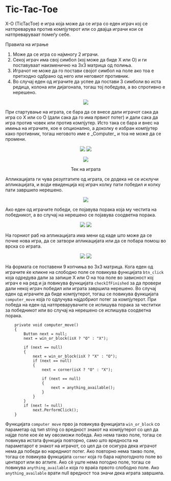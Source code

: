 # Tic-Tac-Toe

X-O (TicTacToe) е игра која може да се игра со еден играч кој се натпреварува против компјутерот или со двајца играчи кои се натпреваруваат помеѓу себе.

Правила на играње
1. Може да се игра со најмногу 2 играчи.
2. Секој играч има свој симбол (кој може да биде X или O) и ги поставуваат наизменично на 3х3 матрица од полиња.
3. Играчот не може да го постави својот симбол на поле ако тоа е претходно одбрано од него или неговиот противник.
4. Во случај еден од играчите да успее да постави 3 симболи во иста редица, колона или дијагонала, тогаш тој победува, а во спротивно е нерешено.

<p align=center><img src="https://github.com/MihailGjorgjiev/Tic-Tac-Toe/blob/master/TicTacToe/images/start%20page.png" /></p>
При стартување на играта, се бара да се внесе дали играчот сака да игра со Х или со О (дали сака да го има првиот потег) и дали сака да игра против човек или против компјутер. Исто така се бара и внес на имиња на играчите, кое е опционално, а доколку е избран компјутер како противник, тогаш неговото име е _Computer_ и тоа не може да се промени.
<p align=center>
  <img src="https://github.com/MihailGjorgjiev/Tic-Tac-Toe/blob/master/TicTacToe/images/start%20page%20against%20computer.png">
  <img src="https://github.com/MihailGjorgjiev/Tic-Tac-Toe/blob/master/TicTacToe/images/start%20page%20against%20player.png">
</p>

<p align=center><img src="https://github.com/MihailGjorgjiev/Tic-Tac-Toe/blob/master/TicTacToe/images/game%20in%20duration.png" /></p> 
<p align=center>Тек на играта</p>

Апликацијата ги чува резултатите од играта, се додека не се исклучи апликацијата, и води евиденција кој играч колку пати победил и колку пати завршило нерешено.
<p align=center><img src="https://github.com/MihailGjorgjiev/Tic-Tac-Toe/blob/master/TicTacToe/images/score.png" /></p> 

Ако еден од играчите победи, се појавува порака која му честита на победникот, а во случај на нерешено се појавува соодветна порака.
<p align=center>
  <img src="https://github.com/MihailGjorgjiev/Tic-Tac-Toe/blob/master/TicTacToe/images/victory.png">
  <img src="https://github.com/MihailGjorgjiev/Tic-Tac-Toe/blob/master/TicTacToe/images/tie.png">
</p>

На горниот раб на апликацијата има мени од каде што може да се почне нова игра, да се затвори апликацијата или да се побара помош во врска со играта.
<p align=center>
  <img src="https://github.com/MihailGjorgjiev/Tic-Tac-Toe/blob/master/TicTacToe/images/new game and exit.png">
  <img src="https://github.com/MihailGjorgjiev/Tic-Tac-Toe/blob/master/TicTacToe/images/help.png">
</p>

На формата се поставени 9 копчиња во 3х3 матрица. Кога еден од играчите ќе кликне на слободно поле се повикува функцијата `btn_click` која одредува дали за запише Х или О на тоа поле во зависност кој играч е на ред и ја повикува функцијата `checkIfFinished` за да провери дали некој играч победил или играта завршила нерешено. Во случај еден од играчите да биде компјутерот, тогаш се повикува функцијата `computer_move` која го одлучува најдобриот потег за компјутерот. При победа на еден од натпреварувачите се испишува порака за честитки за победникот или во случај на нерешено се испишува соодветна порака.

        private void computer_move()
        {
            Button next = null;
            next = win_or_block(isX ? "O" : "X");

            if (next == null)
            {
                next = win_or_block(isX ? "X" : "O");
                if (next == null)
                {
                    next = corner(isX ? "O" : "X");

                    if (next == null)
                    {
                        next = anything_available();
                    }
                }
            }
            if (next != null)
                next.PerformClick();
        }
Функцијата `computer move` прво ја повикува функцијата `win_or_block` со параметар од тип string со вредност знакот на компјутерот со цел да најде поле кое ќе му овозможи победа. Ако нема такво поле, тогаш се повикува истата функција повторно, само што вредноста на параметарот е знакот на играчот, со цел да се осигура дека играчот нема да победи во наредниот потег. Ако повторно нема такво поле, тогаш се повикува функцијата `corner` која го бара најпогодното поле во центарот или во аглите. Ако сѐ уште нема погодно поле, тогаш се повикува `anything_available` која го враќа првото слободно поле. Ако `anything_available` врати null вредност тоа значи дека играта завршила.
